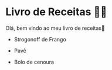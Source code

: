 # Livro de Receitas :woman_cook:



Olá, bem vindo ao meu livro de receitas:wave:

- Strogonoff de Frango

- Pavê
- Bolo de cenoura

  
